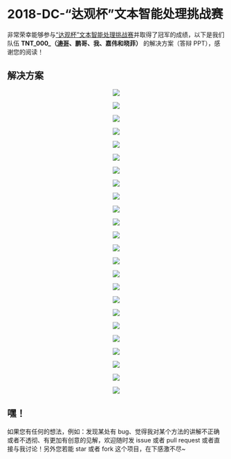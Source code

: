 # 2018-DC-“达观杯”文本智能处理挑战赛

非常荣幸能够参与[“达观杯”文本智能处理挑战赛](http://www.dcjingsai.com/common/cmpt/%E2%80%9C%E8%BE%BE%E8%A7%82%E6%9D%AF%E2%80%9D%E6%96%87%E6%9C%AC%E6%99%BA%E8%83%BD%E5%A4%84%E7%90%86%E6%8C%91%E6%88%98%E8%B5%9B_%E7%AB%9E%E8%B5%9B%E4%BF%A1%E6%81%AF.html)并取得了冠军的成绩，以下是我们队伍 __TNT\_000\_（[涛哥](https://github.com/AbnerYang)、鹏哥、我、嘉伟和晓菲）__ 的解决方案（答辩 PPT），感谢您的阅读！

## 解决方案

<p align="center">
	<img src="pic/幻灯片1.JPG">
</p>

<p align="center">
	<img src="pic/幻灯片2.JPG">
</p>

<p align="center">
	<img src="pic/幻灯片3.JPG">
</p>

<p align="center">
	<img src="pic/幻灯片4.JPG">
</p>

<p align="center">
	<img src="pic/幻灯片5.JPG">
</p>

<p align="center">
	<img src="pic/幻灯片6.JPG">
</p>

<p align="center">
	<img src="pic/幻灯片7.JPG">
</p>

<p align="center">
	<img src="pic/幻灯片8.JPG">
</p>

<p align="center">
	<img src="pic/幻灯片9.JPG">
</p>

<p align="center">
	<img src="pic/幻灯片10.JPG">
</p>

<p align="center">
	<img src="pic/幻灯片11.JPG">
</p>

<p align="center">
	<img src="pic/幻灯片12.JPG">
</p>

<p align="center">
	<img src="pic/幻灯片13.JPG">
</p>

<p align="center">
	<img src="pic/幻灯片14.JPG">
</p>

<p align="center">
	<img src="pic/幻灯片15.JPG">
</p>

<p align="center">
	<img src="pic/幻灯片16.JPG">
</p>

<p align="center">
	<img src="pic/幻灯片17.JPG">
</p>

<p align="center">
	<img src="pic/幻灯片18.JPG">
</p>

<p align="center">
	<img src="pic/幻灯片19.JPG">
</p>

<p align="center">
	<img src="pic/幻灯片20.JPG">
</p>

<p align="center">
	<img src="pic/幻灯片21.JPG">
</p>

<p align="center">
	<img src="pic/幻灯片22.JPG">
</p>

<p align="center">
	<img src="pic/幻灯片23.JPG">
</p>

<p align="center">
	<img src="pic/幻灯片24.JPG">
</p>

## 嘿！

如果您有任何的想法，例如：发现某处有 bug、觉得我对某个方法的讲解不正确或者不透彻、有更加有创意的见解，欢迎随时发 issue 或者 pull request 或者直接与我讨论！另外您若能 star 或者 fork 这个项目，在下感激不尽~